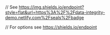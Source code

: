 // See https://img.shields.io/endpoint?style=flat&url=https%3A%2F%2Fdata-integrity-demo.netlify.com%2Fseals%2Fbadge

// For options see https://shields.io/endpoint
